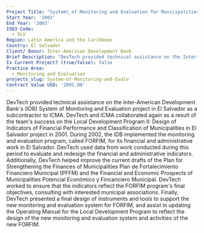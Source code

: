 ```yaml
---
Project Title: "System\_of Monitoring and Evaluation for Municipalities"
Start Year: '2003'
End Year: '2003'
ISO3 Code:
  - SLV
Region: Latin America and the Caribbean
Country: El Salvador
Client/ Donor: Inter-American Development Bank
Brief Description: "DevTech provided technical assistance on the Inter-American Development Bank's (IDB) System of Monitoring and Evaluation project in El Salvador as a subcontractor to ICMA. DevTech and ICMA collaborated again as a result of the team's success on the\_Local Development Program II: Design of Indicators of Financial Performance and Classification of Municipalities in El Salvador project in 2001. During 2002, the IDB implemented the monitoring and evaluation program, called FORFIM, for its financial and administrative work in El Salvador. DevTech used data from work conducted during this period to evaluate and redesign the financial and administrative indicators. Additionally, DevTech helped improve the current drafts of the Plan for Strengthening the Finances of Municipalities Plan de Fortalecimiento Financiero Municipal (PFFM) and the Financial and Economic Prospects of Municipalities Potencial Económico y Fincanciero Municipal. DevTech worked to ensure that the indicators reflect the FORFIM program's final objectives, consulting with interested municipal associations. Finally, DevTech presented a final design of instruments and tools to support the new monitoring and evaluation system for FORFIM, and assist in updating the Operating Manual for the Local Development Program to reflect the design of the new monitoring and evaluation system and activities of the new FORFIM."
Is Current Project? (true/false): false
Practice Area:
  - Monitoring and Evaluation
projects_slug: System-of-Monitoring-and-Evalu
Contract Value USD: '2091.00'
---
```

DevTech provided technical assistance on the Inter-American Development Bank's (IDB) System of Monitoring and Evaluation project in El Salvador as a subcontractor to ICMA. DevTech and ICMA collaborated again as a result of the team's success on the Local Development Program II: Design of Indicators of Financial Performance and Classification of Municipalities in El Salvador project in 2001. During 2002, the IDB implemented the monitoring and evaluation program, called FORFIM, for its financial and administrative work in El Salvador. DevTech used data from work conducted during this period to evaluate and redesign the financial and administrative indicators. Additionally, DevTech helped improve the current drafts of the Plan for Strengthening the Finances of Municipalities Plan de Fortalecimiento Financiero Municipal (PFFM) and the Financial and Economic Prospects of Municipalities Potencial Económico y Fincanciero Municipal. DevTech worked to ensure that the indicators reflect the FORFIM program's final objectives, consulting with interested municipal associations. Finally, DevTech presented a final design of instruments and tools to support the new monitoring and evaluation system for FORFIM, and assist in updating the Operating Manual for the Local Development Program to reflect the design of the new monitoring and evaluation system and activities of the new FORFIM.